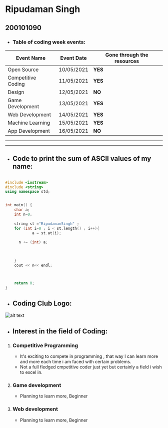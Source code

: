 # Ripudaman Singh
## 200101090

* ### Table of coding week events:




| Event Name       | Event Date  | Gone through the resources|
|------------------|-------------|-----------------------|
| Open Source      | 10/05/2021  |       **YES**           |
| Competitive Coding | 11/05/2021|       **YES**          |
| Design           | 12/05/2021  |       **NO**           |
| Game Development | 13/05/2021  |       **YES**          |
| Web Development  | 14/05/2021  |       **YES**           |
| Machine Learning | 15/05/2021  |       **YES**          |
|App Development   | 16/05/2021  |       **NO**           |
---------------
-------------

* ## Code to print the sum of ASCII values of my name:

```cpp

#include <iostream>
#include <string>
using namespace std;


int main() {
	char a;
	int n=0;
	
	string st ="RipudamanSingh" ;
	for (int i=0 ; i < st.length() ; i++){
			a = st.at(i);
	  
	  n += (int) a;
	  

	
	}
	cout << n<< endl;



	return 0;
}
```

* ## Coding Club Logo:
![alt text](https://github.com/codingiitg/open_source_submission/blob/main/coding-club%20logo.png "Coding Club, IIT-G")

* ## Interest in the field of Coding:

1. ### Competitive Programming 
    * It's exciting to compete in programming , that way I can learn more and more each time i am faced with certain problems.
    * Not a full fledged cmpetitive  coder just yet but certainly a field i wish to excel in.

1. ### Game development
    * Planning to learn more, Beginner

1. ### Web development
    * Planning to learn more, Beginner

    









